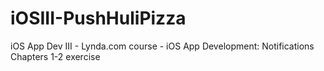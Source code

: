 # iOSIII-PushHuliPizza
iOS App Dev III - Lynda.com course - iOS App Development: Notifications Chapters 1-2 exercise
